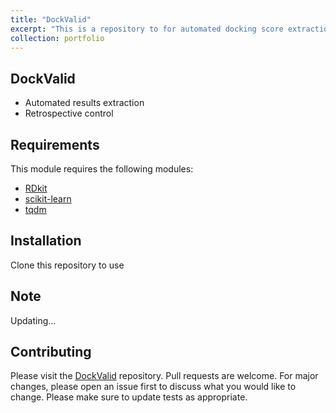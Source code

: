 ```yaml
---
title: "DockValid"
excerpt: "This is a repository to for automated docking score extraction and validation from different softwares <br/><img src='/images/DockValid/Docking1.jpg' width='500'>"
collection: portfolio
---
```



## DockValid
- Automated results extraction
- Retrospective control


## Requirements

This module requires the following modules:

- [RDkit](https://www.rdkit.org/)
- [scikit-learn](https://scikit-learn.org/stable/)
- [tqdm](https://pypi.org/project/tqdm/)

## Installation
Clone this repository to use

## Note
Updating...

## Contributing

Please visit the [DockValid](https://github.com/TieuLongPhan/DockValid) repository.
Pull requests are welcome. For major changes, please open an issue first to discuss what you would like to change. Please make sure to update tests as appropriate.

